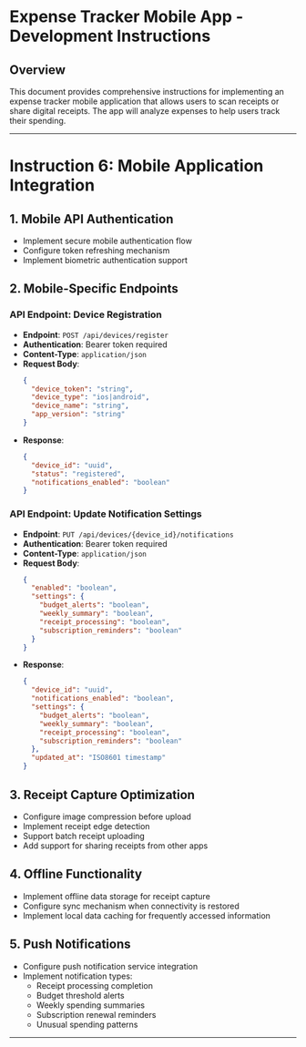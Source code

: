 # Expense Tracker Mobile App - Development Instructions
## Overview
This document provides comprehensive instructions for implementing an expense tracker mobile application that allows users to scan receipts or share digital receipts. The app will analyze expenses to help users track their spending.

---

# Instruction 6: Mobile Application Integration

## 1. Mobile API Authentication
- Implement secure mobile authentication flow
- Configure token refreshing mechanism
- Implement biometric authentication support

## 2. Mobile-Specific Endpoints

### API Endpoint: Device Registration
- **Endpoint**: `POST /api/devices/register`
- **Authentication**: Bearer token required
- **Content-Type**: `application/json`
- **Request Body**:
  ```json
  {
    "device_token": "string",
    "device_type": "ios|android",
    "device_name": "string",
    "app_version": "string"
  }
  ```
- **Response**:
  ```json
  {
    "device_id": "uuid",
    "status": "registered",
    "notifications_enabled": "boolean"
  }
  ```

### API Endpoint: Update Notification Settings
- **Endpoint**: `PUT /api/devices/{device_id}/notifications`
- **Authentication**: Bearer token required
- **Content-Type**: `application/json`
- **Request Body**:
  ```json
  {
    "enabled": "boolean",
    "settings": {
      "budget_alerts": "boolean",
      "weekly_summary": "boolean",
      "receipt_processing": "boolean",
      "subscription_reminders": "boolean"
    }
  }
  ```
- **Response**:
  ```json
  {
    "device_id": "uuid",
    "notifications_enabled": "boolean",
    "settings": {
      "budget_alerts": "boolean",
      "weekly_summary": "boolean",
      "receipt_processing": "boolean",
      "subscription_reminders": "boolean"
    },
    "updated_at": "ISO8601 timestamp"
  }
  ```

## 3. Receipt Capture Optimization
- Configure image compression before upload
- Implement receipt edge detection
- Support batch receipt uploading
- Add support for sharing receipts from other apps

## 4. Offline Functionality
- Implement offline data storage for receipt capture
- Configure sync mechanism when connectivity is restored
- Implement local data caching for frequently accessed information

## 5. Push Notifications
- Configure push notification service integration
- Implement notification types:
  - Receipt processing completion
  - Budget threshold alerts
  - Weekly spending summaries
  - Subscription renewal reminders
  - Unusual spending patterns

---